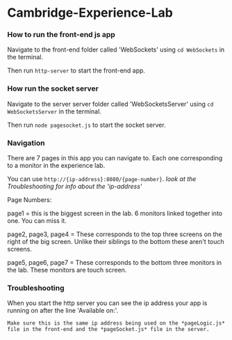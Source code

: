 # Cambridge-Experience-Lab

### How to run the front-end js app

Navigate to the front-end folder called 'WebSockets' using `cd WebSockets` in the terminal.

Then run `http-server` to start the front-end app.

### How run the socket server

Navigate to the server server folder called 'WebSocketsServer' using `cd WebSocketsServer` in the terminal.

Then run `node pagesocket.js` to start the socket server.

### Navigation

There are 7 pages in this app you can navigate to. Each one corresponding to a monitor in the experience lab.

You can use `http://{ip-address}:8080/{page-number}`.
_look at the Troubleshooting for info about the 'ip-address'_

Page Numbers:

page1 = this is the biggest screen in the lab. 6 monitors linked together into one. You can miss it.

page2, page3, page4 = These corresponds to the top three screens on the right of the big screen. Unlike their siblings to the bottom these aren't touch screens.

page5, page6, page7 = These corresponds to the bottom three monitors in the lab. These monitors are touch screen.

### Troubleshooting

When you start the http server you can see the ip address your app is running on after the line 'Available on:'.

    Make sure this is the same ip address being used on the *pageLogic.js* file in the front-end and the *pageSocket.js* file in the server.
